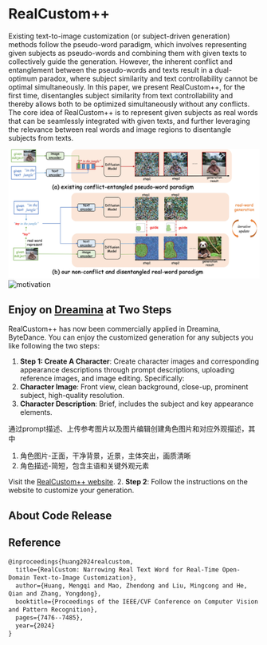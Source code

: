 # RealCustom++

Existing text-to-image customization (or subject-driven generation) methods follow the pseudo-word paradigm, 
which involves representing given subjects as pseudo-words and combining them with given texts to collectively guide the generation.
However, the inherent conflict and entanglement between the pseudo-words and texts result in a dual-optimum paradox, where subject similarity and text controllability cannot be optimal simultaneously.
In this paper, we present RealCustom++, for the first time, disentangles subject similarity from text controllability and thereby allows both to be optimized simultaneously without any conflicts.
The core idea of RealCustom++ is to represent given subjects as real words that can be seamlessly integrated with given texts, 
and further leveraging the relevance between real words and image regions to disentangle subjects from texts. 

![motivation](assets/motivation.jpg)
![motivation](assets/generation.jpg)

## Enjoy on [Dreamina](https://jimeng.jianying.com/ai-tool/home) at Two Steps
RealCustom++ has now been commercially applied in Dreamina, ByteDance. 
You can enjoy the customized generation for any subjects you like following the two steps:

1. **Step 1: Create A Character**: 
Create character images and corresponding appearance descriptions through prompt descriptions, uploading reference images, and image editing. Specifically:
1. **Character Image**: Front view, clean background, close-up, prominent subject, high-quality resolution.
2. **Character Description**: Brief, includes the subject and key appearance elements.

通过prompt描述、上传参考图片以及图片编辑创建角色图片和对应外观描述，其中
1. 角色图片-正面，干净背景，近景，主体突出，画质清晰
2. 角色描述-简短，包含主语和关键外观元素

Visit the [RealCustom++ website](https://example.com).
2. **Step 2**: Follow the instructions on the website to customize your generation.


## About Code Release

## Reference

```
@inproceedings{huang2024realcustom,
  title={RealCustom: Narrowing Real Text Word for Real-Time Open-Domain Text-to-Image Customization},
  author={Huang, Mengqi and Mao, Zhendong and Liu, Mingcong and He, Qian and Zhang, Yongdong},
  booktitle={Proceedings of the IEEE/CVF Conference on Computer Vision and Pattern Recognition},
  pages={7476--7485},
  year={2024}
}
```